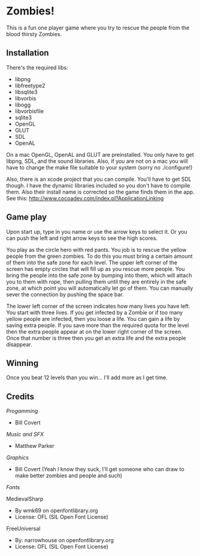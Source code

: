 Zombies!
========

This is a fun one player game where you try to rescue the people from the blood
thirsty Zombies.

Installation 
-----------

There's the required libs:
 
 * libpng
 * libfreetype2
 * libsqlite3
 * libvorbis
 * libogg
 * libvorbisfile
 * sqlite3
 * OpenGL
 * GLUT
 * SDL
 * OpenAL

On a mac OpenGL, OpenAL and GLUT are preinstalled.  You only
have to get libpng, SDL, and the sound libraries.  Also, if you
are not on a mac you will have to change the make file suitable
to your system (sorry no ./configure!)

Also, there is an xcode project that you can compile.  You'll
have to get SDL though.  I have the dynamic libraries included
so you don't have to compile them.  Also their install name is
corrected so the game finds them in the app.  See this:
http://www.cocoadev.com/index.pl?ApplicationLinking

Game play
--------

Upon start up, type in you name or use the arrow keys to select
it.  Or you can push the left and right arrow keys to see the
high scores.
 
You play as the circle hero with red pants.  You job is to rescue the yellow
people from the green zombies.  To do this you must bring a certain amount of
them into the safe zone for each level.  The upper left corner of the screen has
empty circles that will fill up as you rescue more people.  You bring the people
into the safe zone by bumping into them, which will attach you to them with
rope, then pulling them until they are entirely in the safe zone, at which point
you will automatically let go of them.  You can manually sever the connection by
pushing the space bar.

The lower left corner of the screen indicates how many lives you have left.  You
start with three lives.  If you get infected by a Zombie or if too many yellow
people are infected, then you loose a life.  You can gain a life by saving extra
people.  If you save more than the required quota for the level then the extra
people appear at on the lower right corner of the screen.  Once that number is
three then you get an extra life and the extra people disappear.

Winning
-------

Once you beat 12 levels than you win... I'll add more as I get time.

Credits
-------

*Progamming*
 - Bill Covert

*Music and SFX*
 - Matthew Parker

*Graphics*
 - Bill Covert (Yeah I know they suck, I'll get someone who can
   draw to make better zombies and people and such)

*Fonts*

 MedievalSharp
   * By wmk69 on openfontlibrary.org
   * License: OFL (SIL Open Font License)


 FreeUniversal
  * By: narrowhouse on openfontlibrary.org
  * License: OFL (SIL Open Font License)

